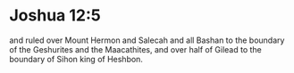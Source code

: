 # Joshua 12:5

and ruled over Mount Hermon and Salecah and all Bashan to the boundary of the Geshurites and the Maacathites, and over half of Gilead to the boundary of Sihon king of Heshbon.
